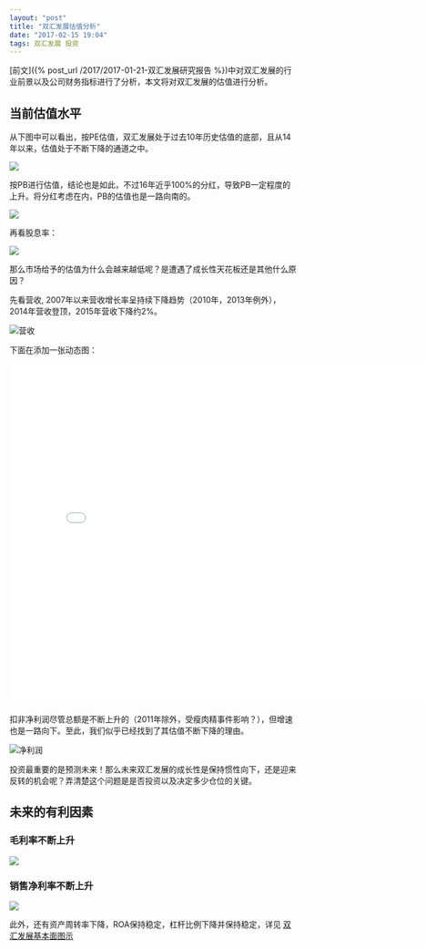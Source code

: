 ```yaml
---
layout: "post"
title: "双汇发展估值分析"
date: "2017-02-15 19:04"
tags: 双汇发展 投资
---
```


[前文]({% post_url /2017/2017-01-21-双汇发展研究报告 %})中对双汇发展的行业前景以及公司财务指标进行了分析，本文将对双汇发展的估值进行分析。

## 当前估值水平

从下图中可以看出，按PE估值，双汇发展处于过去10年历史估值的底部，且从14年以来，估值处于不断下降的通道之中。

![](http://7xonmk.com1.z0.glb.clouddn.com/2017-02-15_20-56-17.png)

按PB进行估值，结论也是如此，不过16年近乎100%的分红，导致PB一定程度的上升。将分红考虑在内，PB的估值也是一路向南的。

![](http://7xonmk.com1.z0.glb.clouddn.com/2017-02-15_21-40-27.png)

再看股息率：

![](http://7xonmk.com1.z0.glb.clouddn.com/2017-02-15_21-43-29.png)

那么市场给予的估值为什么会越来越低呢？是遭遇了成长性天花板还是其他什么原因？

先看营收, 2007年以来营收增长率呈持续下降趋势（2010年，2013年例外），2014年营收登顶，2015年营收下降约2%。

![营收](http://7xonmk.com1.z0.glb.clouddn.com/2017-02-15_22-09-28.png)

下面在添加一张动态图：

<iframe width="800" height="600" frameborder="0" scrolling="no" src="//plot.ly/~luowenbo/9.embed"></iframe>

扣非净利润尽管总额是不断上升的（2011年除外，受瘦肉精事件影响？），但增速也是一路向下。至此，我们似乎已经找到了其估值不断下降的理由。

![净利润](http://7xonmk.com1.z0.glb.clouddn.com/2017-02-15_22-14-19.png)

投资最重要的是预测未来！那么未来双汇发展的成长性是保持惯性向下，还是迎来反转的机会呢？弄清楚这个问题是是否投资以及决定多少仓位的关键。

## 未来的有利因素

### 毛利率不断上升

![](http://7xonmk.com1.z0.glb.clouddn.com/2017-02-15_22-25-52.png)

### 销售净利率不断上升

![](http://7xonmk.com1.z0.glb.clouddn.com/2017-02-15_22-27-15.png)

此外，还有资产周转率下降，ROA保持稳定，杠杆比例下降并保持稳定，详见 [双汇发展基本面图示](https://www.lixinger.com/analytics/company/sz/000895/detail/fundamental/profit)
